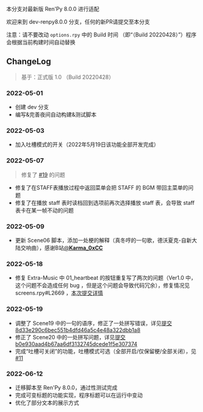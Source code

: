 本分支对最新版 Ren'Py 8.0.0 进行适配

欢迎来到 dev-renpy8.0.0 分支，任何的新PR请提交至本分支

注意：请不要改动 `options.rpy` 中的 Build 时间 （即“（Build 20220428）”）程序会根据当前构建时间自动替换

## ChangeLog

> 基于：正式版 1.0 （Build 20220428）

### 2022-05-01

- 创建 dev 分支
- 编写&完善夜间自动构建&测试脚本

### 2022-05-03

- 加入吐槽模式的开关（2022年5月19日该功能全部开发完成）

### 2022-05-07

> 修复了 [#19](https://github.com/luckykeeper/LOVE69_renpy_remaster/issues/19) 的问题

- 修复了在STAFF表播放过程中返回菜单会把 STAFF 的 BGM 带回主菜单的问题
- 修复了在播放 staff 表时读档回到选项前再次选择播放 staff 表，会导致 staff 表卡在某一帧不动的问题

### 2022-05-09

- 更新 Scene06 脚本，添加一处梗的解释（真冬哼的一句歌，德沃夏克-自新大陆交响曲），感谢B站[@**Karma_0xCC**](https://space.bilibili.com/12020130)

### 2022-05-18

- 修复 Extra-Music 中 01_heartbeat 的按钮重复写了两次的问题（Ver1.0 中，这个问题不会造成任何 bug ，但是这个问题会导致代码冗余），修复情况见 screens.rpy#L2669 ，[本次提交详情](https://github.com/luckykeeper/LOVE69_renpy_remaster/commit/da8c40d2eb6d9a7d0d6c30e3978c34ad73c48092?diff=split)

### 2022-05-19

- 调整了 Scene19 中的一句的语序，修正了一处拼写错误，详见[提交8d33e290c6bec551b4dfd46a5c4e48a322dbb1a8](https://github.com/luckykeeper/LOVE69_renpy_remaster/commit/8d33e290c6bec551b4dfd46a5c4e48a322dbb1a8)
- 修正了 Scene20 中的一处拼写问题，详见[提交b0e930aad4b67aa6df3132745dcede1f5e307374](https://github.com/luckykeeper/LOVE69_renpy_remaster/commit/b0e930aad4b67aa6df3132745dcede1f5e307374)
- 完成“吐槽可关闭”的功能，吐槽模式可选（全部开启/仅保留梗/全部关闭），见 [#11](https://github.com/luckykeeper/LOVE69_renpy_remaster/issues/11)

### 2022-06-12

- 迁移脚本至 Ren'Py 8.0.0，通过性测试完成
- 完成可变标题的功能实现，程序标题可以在运行中变动
- 优化了部分文本的展示方式

